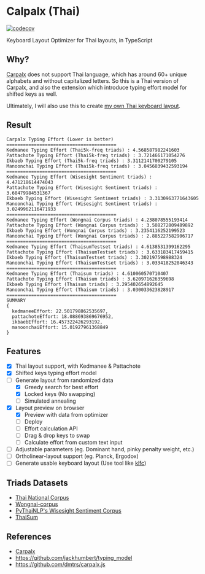 # Calpalx (Thai)

[![codecov](https://codecov.io/gh/narze/carpalx-th/branch/main/graph/badge.svg?token=0Y35AhUbcg)](https://codecov.io/gh/narze/carpalx-th)

Keyboard Layout Optimizer for Thai layouts, in TypeScript

## Why?

[Carpalx](http://mkweb.bcgsc.ca/carpalx) does not support Thai language, which has around 60+ unique alphabets and without capitalized letters.
So this is a Thai version of Carpalx, and also the extension which introduce typing effort model for shifted keys as well.

Ultimately, I will also use this to create [my own Thai keyboard layout](https://github.com/narze/manoonchai).

## Result

```plaintext
Carpalx Typing Effort (Lower is better)
========================================
Kedmanee Typing Effort (Thai5k-freq triads) : 4.568587982241603
Pattachote Typing Effort (Thai5k-freq triads) : 3.721466171054276
Ikbaeb Typing Effort (Thai5k-freq triads) : 3.3112141700279105
Manoonchai Typing Effort (Thai5k-freq triads) : 3.0456039432593194
========================================
Kedmanee Typing Effort (Wisesight Sentiment triads) : 4.471218614474043
Pattachote Typing Effort (Wisesight Sentiment triads) : 3.60479984531367
Ikbaeb Typing Effort (Wisesight Sentiment triads) : 3.3130963771643605
Manoonchai Typing Effort (Wisesight Sentiment triads) : 3.0249962116471933
========================================
Kedmanee Typing Effort (Wongnai Corpus triads) : 4.238078555193414
Pattachote Typing Effort (Wongnai Corpus triads) : 3.508272809489892
Ikbaeb Typing Effort (Wongnai Corpus triads) : 3.2354116252199523
Manoonchai Typing Effort (Wongnai Corpus triads) : 2.885227582906717
========================================
Kedmanee Typing Effort (ThaisumTestset triads) : 4.6138531399162295
Pattachote Typing Effort (ThaisumTestset triads) : 3.633183417459415
Ikbaeb Typing Effort (ThaisumTestset triads) : 3.302197598988324
Manoonchai Typing Effort (ThaisumTestset triads) : 3.033418252046343
========================================
Kedmanee Typing Effort (Thaisum triads) : 4.610060570710407
Pattachote Typing Effort (Thaisum triads) : 3.620971626359698
Ikbaeb Typing Effort (Thaisum triads) : 3.295402654892645
Manoonchai Typing Effort (Thaisum triads) : 3.030033623828917
========================================
SUMMARY
{
  kedmaneeEffort: 22.501798862535697,
  pattachoteEffort: 18.088693869676952,
  ikbaebEffort: 16.457322426293192,
  manoonchaiEffort: 15.01927961368849
}
```

## Features

- [x] Thai layout support, with Kedmanee & Pattachote
- [x] Shifted keys typing effort model
- [ ] Generate layout from randomized data
  - [x] Greedy search for best effort
  - [x] Locked keys (No swapping)
  - [ ] Simulated annealing
- [x] Layout preview on browser
  - [x] Preview with data from optimizer
  - [ ] Deploy
  - [ ] Effort calculation API
  - [ ] Drag & drop keys to swap
  - [ ] Calculate effort from custom text input
- [ ] Adjustable parameters (eg. Dominant hand, pinky penalty weight, etc.)
- [ ] Ortholinear-layout support (eg. Planck, Ergodox)
- [ ] Generate usable keyboard layout (Use tool like [klfc](https://github.com/39aldo39/klfc))

## Triads Datasets

- [Thai National Corpus](http://www.arts.chula.ac.th/ling/tnc/searchtnc/)
- [Wongnai-corpus](https://github.com/wongnai/wongnai-corpus)
- [PyThaiNLP's Wisesight Sentiment Corpus](https://github.com/PyThaiNLP/wisesight-sentiment)
- [ThaiSum](https://github.com/nakhunchumpolsathien/ThaiSum)

## References

- [Carpalx](http://mkweb.bcgsc.ca/carpalx)
- <https://github.com/jackhumbert/typing_model>
- <https://github.com/dmtrs/carpalx.js>
